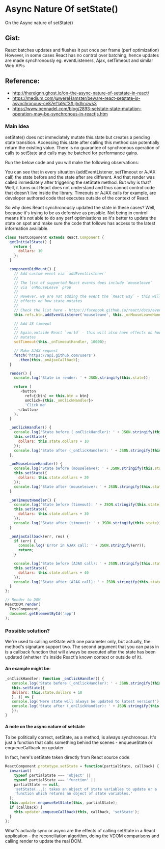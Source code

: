 # Async Nature Of setState()
On the Async nature of setState()

## Gist:
React batches updates and flushes it put once per frame (perf optimization)
However, in some cases React has no control over batching, hence updates are made synchronously
eg. eventListeners, Ajax, setTimeout and similar Web APIs

## Reference:
- http://thereignn.ghost.io/on-the-async-nature-of-setstate-in-react/
- https://medium.com/@wereHamster/beware-react-setstate-is-asynchronous-ce87ef1a9cf3#.jhdhncws3
- https://www.bennadel.com/blog/2893-setstate-state-mutation-operation-may-be-synchronous-in-reactjs.htm


### Main Idea
setState() does not immediately mutate this.state but creates a pending state transition.
Accessing this.state after calling this method can potentially return the existing value.
There is no guarantee of synchronous operation of calls to setState and calls may be batched for performance gains.

Run the below code and you will make the following observations:

You can see that in every situation (addEventListener, setTimeout or AJAX call) the state before and the state after are different.
And that render was called immediately after triggering the setState method. But why is that?
Well, it turns out React does not understand and thus cannot control code that doesn't live inside the library.
Timeouts or AJAX calls for example, are developer authored code that executes outside of the context of React.

So why does React synchronously updated the state in these cases? Well, because it's trying to be as defensive as possible.
Not being in control means it's not able to do any perf optimisations so it's better to update the state on spot and
make sure the code that follows has access to the latest information available.

```javascript
class TestComponent extends React.Component {
  getInitialState() {
    return {
      dollars: 10
    };
  }

  componentDidMount() {
    // Add custom event via `addEventListener`
    //
    // The list of supported React events does include `mouseleave`
    // via `onMouseLeave` prop
    //
    // However, we are not adding the event the `React way` - this will have
    // effects on how state mutates
    //
    // Check the list here - https://facebook.github.io/react/docs/events.html
    this.refs.btn.addEventListener('mouseleave', this._onMouseLeaveHandler);

    // Add JS timeout
    //
    // Again,outside React `world` - this will also have effects on how state
    // mutates
    setTimeout(this._onTimeoutHandler, 10000);

    // Make AJAX request
    fetch('https://api.github.com/users')
      .then(this._onAjaxCallback);
  }

  render() {
    console.log('State in render: ' + JSON.stringify(this.state));

    return (
       <button
         ref={(btn) => this.btn = btn}
         onClick={this._onClickHandler}>
         'Click me'
      </button>
    );
  }

  _onClickHandler() {
    console.log('State before (_onClickHandler): ' + JSON.stringify(this.state));
    this.setState({
      dollars: this.state.dollars + 10
    });
    console.log('State after (_onClickHandler): ' + JSON.stringify(this.state));
  },

  _onMouseLeaveHandler() {
    console.log('State before (mouseleave): ' + JSON.stringify(this.state));
    this.setState({
      dollars: this.state.dollars + 20
    });
    console.log('State after (mouseleave): ' + JSON.stringify(this.state));
  }

  _onTimeoutHandler() {
    console.log('State before (timeout): ' + JSON.stringify(this.state));
    this.setState({
      dollars: this.state.dollars + 30
    });
    console.log('State after (timeout): ' + JSON.stringify(this.state));
  }

  _onAjaxCallback(err, res) {
    if (err) {
      console.log('Error in AJAX call: ' + JSON.stringify(err));
      return;
    }

    console.log('State before (AJAX call): ' + JSON.stringify(this.state));
    this.setState({
      dollars: this.state.dollars + 40
    });
    console.log('State after (AJAX call): ' + JSON.stringify(this.state));
  }
};

// Render to DOM
ReactDOM.render(
  TestComponent,
  document.getElementById('app')
);
```

### Possible solution?

We're used to calling setState with one parameter only, but actually, the method's signature support two.
The second argument that you can pass in is a callback function that will always be executed after the state has been updated (whether it's inside React's known context or outside of it).

#### An example might be:

```javascript
_onClickHandler: function _onClickHandler() {
   console.log('State before (_onClickHandler): ' + JSON.stringify(this.state));
   this.setState({
   dollars: this.state.dollars + 10
   }, () => {
   console.log('Here state will always be updated to latest version!');
   console.log('State after (_onClickHandler): ' + JSON.stringify(this.state));
   });
}
```

#### A note on the async nature of setstate

To be politically correct, setState, as a method, is always synchronous.
It's just a function that calls something behind the scenes - enqueueState or enqueueCallback on updater.

In fact, here's setState taken directly from React source code:

```javascript
ReactComponent.prototype.setState = function(partialState, callback) {
  invariant(
    typeof partialState === 'object' ||
    typeof partialState === 'function' ||
    partialState == null,
    'setState(...): takes an object of state variables to update or a ' +
    'function which returns an object of state variables.'
  );
  this.updater.enqueueSetState(this, partialState);
  if (callback) {
    this.updater.enqueueCallback(this, callback, 'setState');
  }
};
```

What's actually sync or async are the effects of calling setState in a React application - the reconciliation algorithm, doing the VDOM comparisons and calling render to update the real DOM.
